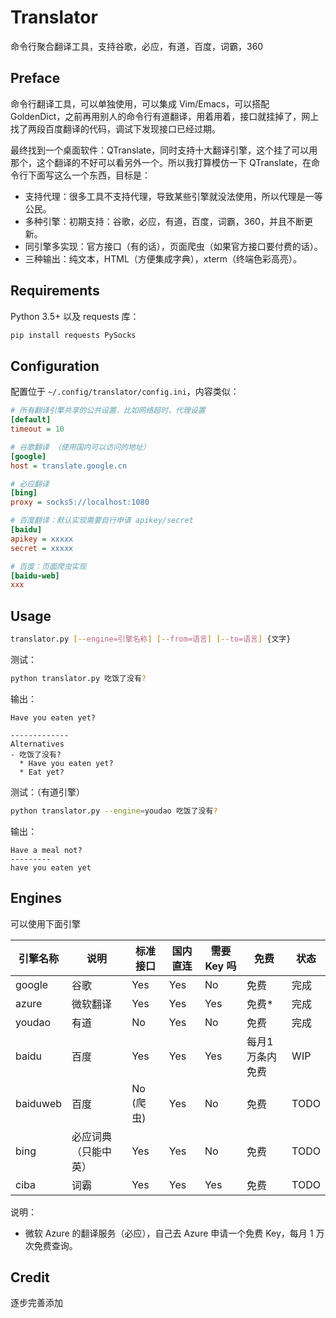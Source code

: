 # Translator

命令行聚合翻译工具，支持谷歌，必应，有道，百度，词霸，360

## Preface

命令行翻译工具，可以单独使用，可以集成 Vim/Emacs，可以搭配 GoldenDict，之前再用别人的命令行有道翻译，用着用着，接口就挂掉了，网上找了两段百度翻译的代码，调试下发现接口已经过期。

最终找到一个桌面软件：QTranslate，同时支持十大翻译引擎，这个挂了可以用那个，这个翻译的不好可以看另外一个。所以我打算模仿一下 QTranslate，在命令行下面写这么一个东西，目标是：

- 支持代理：很多工具不支持代理，导致某些引擎就没法使用，所以代理是一等公民。
- 多种引擎：初期支持：谷歌，必应，有道，百度，词霸，360，并且不断更新。
- 同引擎多实现：官方接口（有的话），页面爬虫（如果官方接口要付费的话）。
- 三种输出：纯文本，HTML（方便集成字典），xterm（终端色彩高亮）。

## Requirements

Python 3.5+ 以及 requests 库：

```bash
pip install requests PySocks
```

## Configuration

配置位于 `~/.config/translator/config.ini`，内容类似：

```ini
# 所有翻译引擎共享的公共设置，比如网络超时，代理设置
[default]
timeout = 10

# 谷歌翻译 （使用国内可以访问的地址）
[google]
host = translate.google.cn

# 必应翻译
[bing]
proxy = socks5://localhost:1080

# 百度翻译：默认实现需要自行申请 apikey/secret
[baidu]
apikey = xxxxx
secret = xxxxx

# 百度：页面爬虫实现
[baidu-web]
xxx

```

## Usage

```bash
translator.py [--engine=引擎名称] [--from=语言] [--to=语言] {文字}
```

测试：

```bash
python translator.py 吃饭了没有?
```

输出：

```
Have you eaten yet?

-------------
Alternatives
- 吃饭了没有?
  * Have you eaten yet?
  * Eat yet?
```

测试：（有道引擎）

```bash
python translator.py --engine=youdao 吃饭了没有?
```

输出：

```
Have a meal not?
---------
have you eaten yet
```


## Engines

可以使用下面引擎

| 引擎名称 | 说明 | 标准接口 | 国内直连 | 需要 Key 吗 | 免费 | 状态 |
|---------|--------|--|--|--|--|--|
| google | 谷歌 | Yes | Yes | No | 免费 | 完成 |
| azure | 微软翻译 | Yes | Yes | Yes | 免费* | 完成 | 
| youdao | 有道 | No | Yes | No | 免费 | 完成 | 
| baidu | 百度 | Yes | Yes | Yes | 每月1万条内免费 | WIP |
| baiduweb | 百度 | No (爬虫) | Yes | No | 免费 | TODO |
| bing | 必应词典（只能中英） | Yes | Yes | No | 免费 | TODO |
| ciba | 词霸 | Yes | Yes | Yes | 免费 | TODO |

说明：

- 微软 Azure 的翻译服务（必应），自己去 Azure 申请一个免费 Key，每月 1 万次免费查询。

## Credit

逐步完善添加

